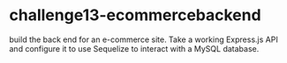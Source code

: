 # challenge13-ecommercebackend
build the back end for an e-commerce site. Take a working Express.js API and configure it to use Sequelize to interact with a MySQL database.
